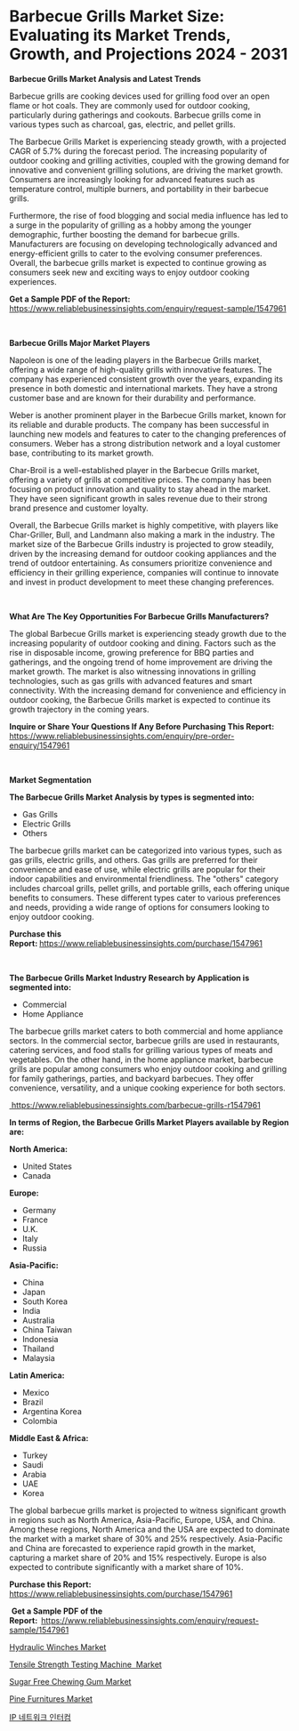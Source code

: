 <p><h1>Barbecue Grills Market Size: Evaluating its Market Trends, Growth, and Projections 2024 - 2031</h1></p><p><strong>Barbecue Grills Market Analysis and Latest Trends</strong></p>
<p><p>Barbecue grills are cooking devices used for grilling food over an open flame or hot coals. They are commonly used for outdoor cooking, particularly during gatherings and cookouts. Barbecue grills come in various types such as charcoal, gas, electric, and pellet grills.</p><p>The Barbecue Grills Market is experiencing steady growth, with a projected CAGR of 5.7% during the forecast period. The increasing popularity of outdoor cooking and grilling activities, coupled with the growing demand for innovative and convenient grilling solutions, are driving the market growth. Consumers are increasingly looking for advanced features such as temperature control, multiple burners, and portability in their barbecue grills.</p><p>Furthermore, the rise of food blogging and social media influence has led to a surge in the popularity of grilling as a hobby among the younger demographic, further boosting the demand for barbecue grills. Manufacturers are focusing on developing technologically advanced and energy-efficient grills to cater to the evolving consumer preferences. Overall, the barbecue grills market is expected to continue growing as consumers seek new and exciting ways to enjoy outdoor cooking experiences.</p></p>
<p><strong>Get a Sample PDF of the Report:&nbsp;</strong> <a href="https://www.reliablebusinessinsights.com/enquiry/request-sample/1547961">https://www.reliablebusinessinsights.com/enquiry/request-sample/1547961</a></p>
<p>&nbsp;</p>
<p><strong>Barbecue Grills Major Market Players</strong></p>
<p><p>Napoleon is one of the leading players in the Barbecue Grills market, offering a wide range of high-quality grills with innovative features. The company has experienced consistent growth over the years, expanding its presence in both domestic and international markets. They have a strong customer base and are known for their durability and performance.</p><p>Weber is another prominent player in the Barbecue Grills market, known for its reliable and durable products. The company has been successful in launching new models and features to cater to the changing preferences of consumers. Weber has a strong distribution network and a loyal customer base, contributing to its market growth.</p><p>Char-Broil is a well-established player in the Barbecue Grills market, offering a variety of grills at competitive prices. The company has been focusing on product innovation and quality to stay ahead in the market. They have seen significant growth in sales revenue due to their strong brand presence and customer loyalty.</p><p>Overall, the Barbecue Grills market is highly competitive, with players like Char-Griller, Bull, and Landmann also making a mark in the industry. The market size of the Barbecue Grills industry is projected to grow steadily, driven by the increasing demand for outdoor cooking appliances and the trend of outdoor entertaining. As consumers prioritize convenience and efficiency in their grilling experience, companies will continue to innovate and invest in product development to meet these changing preferences.</p></p>
<p>&nbsp;</p>
<p><strong>What Are The Key Opportunities For Barbecue Grills Manufacturers?</strong></p>
<p><p>The global Barbecue Grills market is experiencing steady growth due to the increasing popularity of outdoor cooking and dining. Factors such as the rise in disposable income, growing preference for BBQ parties and gatherings, and the ongoing trend of home improvement are driving the market growth. The market is also witnessing innovations in grilling technologies, such as gas grills with advanced features and smart connectivity. With the increasing demand for convenience and efficiency in outdoor cooking, the Barbecue Grills market is expected to continue its growth trajectory in the coming years.</p></p>
<p><strong>Inquire or Share Your Questions If Any Before Purchasing This Report:</strong> <a href="https://www.reliablebusinessinsights.com/enquiry/pre-order-enquiry/1547961">https://www.reliablebusinessinsights.com/enquiry/pre-order-enquiry/1547961</a></p>
<p>&nbsp;</p>
<p><strong>Market Segmentation</strong></p>
<p><strong>The Barbecue Grills Market Analysis by types is segmented into:</strong></p>
<p><ul><li>Gas Grills</li><li>Electric Grills</li><li>Others</li></ul></p>
<p><p>The barbecue grills market can be categorized into various types, such as gas grills, electric grills, and others. Gas grills are preferred for their convenience and ease of use, while electric grills are popular for their indoor capabilities and environmental friendliness. The "others" category includes charcoal grills, pellet grills, and portable grills, each offering unique benefits to consumers. These different types cater to various preferences and needs, providing a wide range of options for consumers looking to enjoy outdoor cooking.</p></p>
<p><strong>Purchase this Report:&nbsp;</strong><a href="https://www.reliablebusinessinsights.com/purchase/1547961">https://www.reliablebusinessinsights.com/purchase/1547961</a></p>
<p>&nbsp;</p>
<p><strong>The Barbecue Grills Market Industry Research by Application is segmented into:</strong></p>
<p><ul><li>Commercial</li><li>Home Appliance</li></ul></p>
<p><p>The barbecue grills market caters to both commercial and home appliance sectors. In the commercial sector, barbecue grills are used in restaurants, catering services, and food stalls for grilling various types of meats and vegetables. On the other hand, in the home appliance market, barbecue grills are popular among consumers who enjoy outdoor cooking and grilling for family gatherings, parties, and backyard barbecues. They offer convenience, versatility, and a unique cooking experience for both sectors.</p></p>
<p><a href="https://www.reliablebusinessinsights.com/barbecue-grills-r1547961">&nbsp;https://www.reliablebusinessinsights.com/barbecue-grills-r1547961</a></p>
<p><strong>In terms of Region, the Barbecue Grills Market Players available by Region are:</strong></p>
<p>
    <p> <strong> North America: </strong>
        <ul>
            <li>United States</li>
            <li>Canada</li>
        </ul>
        </p> 
    <p> <strong> Europe: </strong>
        <ul>
            <li>Germany</li>
            <li>France</li>
            <li>U.K.</li>
            <li>Italy</li>
            <li>Russia</li>
        </ul>
        </p> 
    <p> <strong> Asia-Pacific: </strong>
        <ul>
            <li>China</li>
            <li>Japan</li>
            <li>South Korea</li>
            <li>India</li>
            <li>Australia</li>
            <li>China Taiwan</li>
            <li>Indonesia</li>
            <li>Thailand</li>
            <li>Malaysia</li>
        </ul>
        </p> 
    <p> <strong> Latin America: </strong>
        <ul>
            <li>Mexico</li>
            <li>Brazil</li>
            <li>Argentina Korea</li>
            <li>Colombia</li>
        </ul>
        </p> 
    <p> <strong> Middle East & Africa: </strong>
        <ul>
            <li>Turkey</li>
            <li>Saudi</li>
            <li>Arabia</li>
            <li>UAE</li>
            <li>Korea</li>
        </ul>
    </p>
    </p>
<p><p>The global barbecue grills market is projected to witness significant growth in regions such as North America, Asia-Pacific, Europe, USA, and China. Among these regions, North America and the USA are expected to dominate the market with a market share of 30% and 25% respectively. Asia-Pacific and China are forecasted to experience rapid growth in the market, capturing a market share of 20% and 15% respectively. Europe is also expected to contribute significantly with a market share of 10%.</p></p>
<p><strong>Purchase this Report: </strong><a href="https://www.reliablebusinessinsights.com/purchase/1547961">https://www.reliablebusinessinsights.com/purchase/1547961</a></p>
<p>&nbsp;<strong>Get a Sample PDF of the Report:&nbsp;&nbsp;</strong><a href="https://www.reliablebusinessinsights.com/enquiry/request-sample/1547961">https://www.reliablebusinessinsights.com/enquiry/request-sample/1547961</a></p>
<p><strong></strong></p>
<p><p><a href="https://www.linkedin.com/pulse/hydraulic-winches-market-size-outlook-forecast-2024-2031-listrakr-hzvke">Hydraulic Winches Market</a></p><p><a href="https://www.linkedin.com/pulse/tensile-strength-testing-machinenbsp-market-trends-analysis-forecasted-plxte">Tensile Strength Testing Machine  Market</a></p><p><a href="https://github.com/alexcrou8/Market-Research-Report-List-1/blob/main/sugar-free-chewing-gum-market.md">Sugar Free Chewing Gum Market</a></p><p><a href="https://github.com/thereveren80/Market-Research-Report-List-1/blob/main/pine-furnitures-market.md">Pine Furnitures Market</a></p><p><a href="https://github.com/bbbexter1/Market-Research-Report-List-1/blob/main/3310647150249.md">IP 네트워크 인터컴</a></p></p>